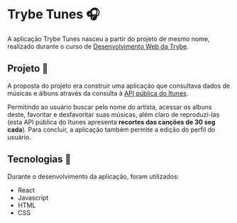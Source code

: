 # Trybe Tunes :headphones:

A aplicação Trybe Tunes nasceu a partir do projeto de mesmo nome, realizado durante o curso de [Desenvolvimento Web da Trybe](https://www.betrybe.com/?utm_source=google&utm_medium=cpc&utm_campaign=pmax&utm_content=ad1&gclid=CjwKCAjwloCSBhAeEiwA3hVo_Vcaifzp212qnJNIWqPtVYgO0Kv-WeKo-aR2BQdFRsjAR5p2Xtyl0hoCl6oQAvD_BwE).

## Projeto :rocket:

A proposta do projeto era construir uma aplicação que consultava dados de músicas e álbuns através da consulta à [API pública do Itunes](https://developer.apple.com/library/archive/documentation/AudioVideo/Conceptual/iTuneSearchAPI/). 

Permitindo ao usuário buscar pelo nome do artista, acessar os albuns deste, favoritar e desfavoritar suas músicas, além claro de reproduzí-las (esta API pública do Itunes apresenta **recortes das canções de 30 seg cada**). Para concluir, a aplicação também permite a edição do perfil do usuário.

## Tecnologias :rocket:

Durante o desenvolvimento da aplicação, foram utilizados:

* React
* Javascript 
* HTML
* CSS
